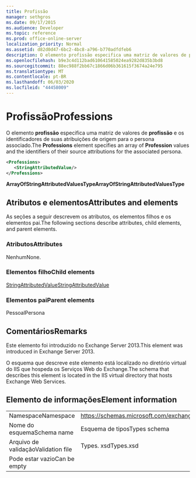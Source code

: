 ```yaml
---
title: Profissão
manager: sethgros
ms.date: 09/17/2015
ms.audience: Developer
ms.topic: reference
ms.prod: office-online-server
localization_priority: Normal
ms.assetid: d82d0d47-6bc2-4bc8-a796-b770adfdfeb6
description: O elemento profissão especifica uma matriz de valores de profissão e os identificadores de suas atribuições de origem para o persona associado.
ms.openlocfilehash: b9e3c4d112bad610641585024ea9282d835b3bd8
ms.sourcegitcommit: 88ec988f2bb67c1866d06b361615f3674a24e795
ms.translationtype: MT
ms.contentlocale: pt-BR
ms.lasthandoff: 06/03/2020
ms.locfileid: "44458009"
---
```

# <a name="professions"></a><span data-ttu-id="a83d5-103">Profissão</span><span class="sxs-lookup"><span data-stu-id="a83d5-103">Professions</span></span>

<span data-ttu-id="a83d5-104">O elemento **profissão** especifica uma matriz de valores de **profissão** e os identificadores de suas atribuições de origem para o persona associado.</span><span class="sxs-lookup"><span data-stu-id="a83d5-104">The **Professions** element specifies an array of **Profession** values and the identifiers of their source attributions for the associated persona.</span></span> 
  
```XML
<Professions>
   <StringAttributedValue/>
</Professions>
```

 <span data-ttu-id="a83d5-105">**ArrayOfStringAttributedValuesType**</span><span class="sxs-lookup"><span data-stu-id="a83d5-105">**ArrayOfStringAttributedValuesType**</span></span>
## <a name="attributes-and-elements"></a><span data-ttu-id="a83d5-106">Atributos e elementos</span><span class="sxs-lookup"><span data-stu-id="a83d5-106">Attributes and elements</span></span>

<span data-ttu-id="a83d5-107">As seções a seguir descrevem os atributos, os elementos filhos e os elementos pai.</span><span class="sxs-lookup"><span data-stu-id="a83d5-107">The following sections describe attributes, child elements, and parent elements.</span></span>
  
### <a name="attributes"></a><span data-ttu-id="a83d5-108">Atributos</span><span class="sxs-lookup"><span data-stu-id="a83d5-108">Attributes</span></span>

<span data-ttu-id="a83d5-109">Nenhum</span><span class="sxs-lookup"><span data-stu-id="a83d5-109">None.</span></span>
  
### <a name="child-elements"></a><span data-ttu-id="a83d5-110">Elementos filho</span><span class="sxs-lookup"><span data-stu-id="a83d5-110">Child elements</span></span>

[<span data-ttu-id="a83d5-111">StringAttributedValue</span><span class="sxs-lookup"><span data-stu-id="a83d5-111">StringAttributedValue</span></span>](stringattributedvalue.md)
  
### <a name="parent-elements"></a><span data-ttu-id="a83d5-112">Elementos pai</span><span class="sxs-lookup"><span data-stu-id="a83d5-112">Parent elements</span></span>

<span data-ttu-id="a83d5-113">Pessoal</span><span class="sxs-lookup"><span data-stu-id="a83d5-113">Persona</span></span>
  
## <a name="remarks"></a><span data-ttu-id="a83d5-114">Comentários</span><span class="sxs-lookup"><span data-stu-id="a83d5-114">Remarks</span></span>

<span data-ttu-id="a83d5-115">Este elemento foi introduzido no Exchange Server 2013.</span><span class="sxs-lookup"><span data-stu-id="a83d5-115">This element was introduced in Exchange Server 2013.</span></span>
  
<span data-ttu-id="a83d5-116">O esquema que descreve este elemento está localizado no diretório virtual do IIS que hospeda os Serviços Web do Exchange.</span><span class="sxs-lookup"><span data-stu-id="a83d5-116">The schema that describes this element is located in the IIS virtual directory that hosts Exchange Web Services.</span></span>
  
## <a name="element-information"></a><span data-ttu-id="a83d5-117">Elemento de informações</span><span class="sxs-lookup"><span data-stu-id="a83d5-117">Element information</span></span>

|||
|:-----|:-----|
|<span data-ttu-id="a83d5-118">Namespace</span><span class="sxs-lookup"><span data-stu-id="a83d5-118">Namespace</span></span>  <br/> |https://schemas.microsoft.com/exchange/services/2006/types  <br/> |
|<span data-ttu-id="a83d5-119">Nome do esquema</span><span class="sxs-lookup"><span data-stu-id="a83d5-119">Schema name</span></span>  <br/> |<span data-ttu-id="a83d5-120">Esquema de tipos</span><span class="sxs-lookup"><span data-stu-id="a83d5-120">Types schema</span></span>  <br/> |
|<span data-ttu-id="a83d5-121">Arquivo de validação</span><span class="sxs-lookup"><span data-stu-id="a83d5-121">Validation file</span></span>  <br/> |<span data-ttu-id="a83d5-122">Types. xsd</span><span class="sxs-lookup"><span data-stu-id="a83d5-122">Types.xsd</span></span>  <br/> |
|<span data-ttu-id="a83d5-123">Pode estar vazio</span><span class="sxs-lookup"><span data-stu-id="a83d5-123">Can be empty</span></span>  <br/> ||
   

